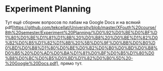 # Experiment Planning
Тут ещё сборник вопросов по лабам на Google Docs и на всякий pdf[https://github.com/tekcellat/University/blob/master/XFouth%20course/8th%20semester/Experiment%20Planning/%D0%92%D0%BE%D0%BF%D1%80%D0%BE%D1%81%D1%8B%20%D0%B8%20%D0%BE%D1%82%D0%B2%D0%B5%D1%82%D1%8B%20%5B%D0%9F%D0%BB%D0%B0%D0%BD%D0%B8%D1%80%D0%BE%D0%B2%D0%B0%D0%BD%D0%B8%D0%B5%20%D0%AD%D0%BA%D1%81%D0%BF%D0%B5%D1%80%D0%B8%D0%BC%D0%B5%D0%BD%D1%82%D0%B0%5D%20-%20Google%20Docs.pdf], прямо тут. 
